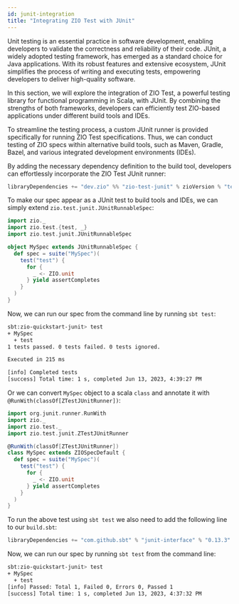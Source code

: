 ```yaml
---
id: junit-integration
title: "Integrating ZIO Test with JUnit"
---
```


Unit testing is an essential practice in software development, enabling developers to validate the correctness and reliability of their code. JUnit, a widely adopted testing framework, has emerged as a standard choice for Java applications. With its robust features and extensive ecosystem, JUnit simplifies the process of writing and executing tests, empowering developers to deliver high-quality software.

In this section, we will explore the integration of ZIO Test, a powerful testing library for functional programming in Scala, with JUnit. By combining the strengths of both frameworks, developers can efficiently test ZIO-based applications under different build tools and IDEs.

To streamline the testing process, a custom JUnit runner is provided specifically for running ZIO Test specifications. Thus, we can conduct testing of ZIO specs within alternative build tools, such as Maven, Gradle, Bazel, and various integrated development environments (IDEs).

By adding the necessary dependency definition to the build tool, developers can effortlessly incorporate the ZIO Test JUnit runner:

```scala
libraryDependencies += "dev.zio" %% "zio-test-junit" % zioVersion % "test"
```

To make our spec appear as a JUnit test to build tools and IDEs, we can simply extend `zio.test.junit.JUnitRunnableSpec`:

```scala mdoc:compile-only
import zio._
import zio.test.{test, _}
import zio.test.junit.JUnitRunnableSpec

object MySpec extends JUnitRunnableSpec {
  def spec = suite("MySpec")(
    test("test") {
      for {
        _ <- ZIO.unit
      } yield assertCompletes
    }
  )
}
```

Now, we can run our spec from the command line by running `sbt test`:

```bash
sbt:zio-quickstart-junit> test
+ MySpec
  + test
1 tests passed. 0 tests failed. 0 tests ignored.

Executed in 215 ms

[info] Completed tests
[success] Total time: 1 s, completed Jun 13, 2023, 4:39:27 PM
```

Or we can convert `MySpec` object to a scala `class` and annotate it with `@RunWith(classOf[ZTestJUnitRunner])`:

```scala mdoc:compile-only
import org.junit.runner.RunWith
import zio._
import zio.test._
import zio.test.junit.ZTestJUnitRunner

@RunWith(classOf[ZTestJUnitRunner])
class MySpec extends ZIOSpecDefault {
  def spec = suite("MySpec")(
    test("test") {
      for {
        _ <- ZIO.unit
      } yield assertCompletes
    }
  )
}
```

To run the above test using `sbt test` we also need to add the following line to our `build.sbt`:

```scala
libraryDependencies += "com.github.sbt" % "junit-interface" % "0.13.3" % Test
```

Now, we can run our spec by running `sbt test` from the command line:

```bash
sbt:zio-quickstart-junit> test
+ MySpec
  + test
[info] Passed: Total 1, Failed 0, Errors 0, Passed 1
[success] Total time: 1 s, completed Jun 13, 2023, 4:37:32 PM
```
